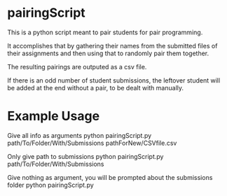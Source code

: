 # pairingScript

This is a python script meant to pair students for pair programming.

It accomplishes that by gathering their names from the submitted files
of their assignments and then using that to randomly pair them together.

The resulting pairings are outputed as a csv file.

If there is an odd number of student submissions, the leftover student
will be added at the end without a pair, to be dealt with manually.

# Example Usage

Give all info as arguments
python pairingScript.py path/To/Folder/With/Submissions pathForNew/CSVfile.csv

Only give path to submissions
python pairingScript.py path/To/Folder/With/Submissions

Give nothing as argument, you will be prompted about the submissions folder
python pairingScript.py
